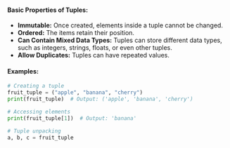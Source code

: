 #### **Basic Properties of Tuples:**  
- **Immutable:** Once created, elements inside a tuple cannot be changed.  
- **Ordered:** The items retain their position.  
- **Can Contain Mixed Data Types:** Tuples can store different data types, such as integers, strings, floats, or even other tuples.  
- **Allow Duplicates:** Tuples can have repeated values.  

#### **Examples:**  
```python
# Creating a tuple
fruit_tuple = ("apple", "banana", "cherry")
print(fruit_tuple)  # Output: ('apple', 'banana', 'cherry')

# Accessing elements
print(fruit_tuple[1])  # Output: 'banana'

# Tuple unpacking
a, b, c = fruit_tuple



